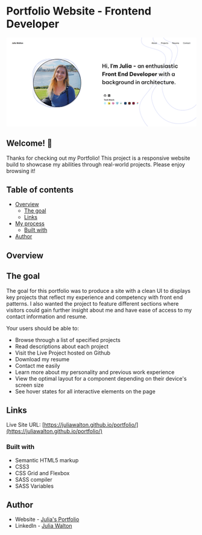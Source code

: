 # Portfolio Website - Frontend Developer

![Design preview for the Portfolio](./images/desktop-design.png)

## Welcome! 👋

Thanks for checking out my Portfolio! This project is a responsive website build to showcase my abilities through real-world projects. Please enjoy browsing it!

## Table of contents

- [Overview](#overview)
  - [The goal](#the-goal)
  - [Links](#links)
- [My process](#my-process)
  - [Built with](#built-with)
- [Author](#author)

## Overview

## The goal

The goal for this portfolio was to produce a site with a clean UI to displays key projects that reflect my experience and competency with front end patterns. I also wanted the project to feature different sections where visitors could gain further insight about me and have ease of access to my contact information and resume.

Your users should be able to:

- Browse through a list of specified projects
- Read descriptions about each project
- Visit the Live Project hosted on Github
- Download my resume
- Contact me easily
- Learn more about my personality and previous work experience
- View the optimal layout for a component depending on their device's screen size
- See hover states for all interactive elements on the page

## Links

Live Site URL: [https://juliawalton.github.io/portfolio/](https://juliawalton.github.io/portfolio/)

### Built with

- Semantic HTML5 markup
- CSS3
- CSS Grid and Flexbox
- SASS compiler
- SASS Variables

## Author

- Website - [Julia's Portfolio](https://juliawalton.github.io/portfolio/)
- LinkedIn - [Julia Walton](https://www.linkedin.com/in/juliawalton/)

